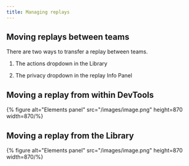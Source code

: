 ```yaml
---
title: Managing replays
---
```


## Moving replays between teams

There are two ways to transfer a replay between teams.

1.  The actions dropdown in the Library

2.  The privacy dropdown in the replay Info Panel

## Moving a replay from within DevTools

{% figure alt="Elements panel" src="/images/image.png" height=870 width=870/%}

## Moving a replay from the Library

{% figure alt="Elements panel" src="/images/image.png" height=870 width=870/%}

